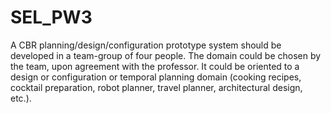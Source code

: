 # SEL_PW3
A CBR planning/design/configuration prototype system should be developed in a team-group of four people. The domain could be chosen by the team, upon agreement with the professor. It could be oriented to a design or configuration or temporal planning domain (cooking recipes, cocktail preparation, robot planner, travel planner, architectural design, etc.).

